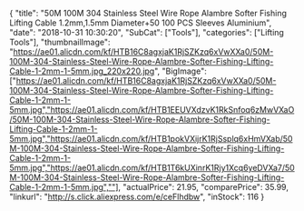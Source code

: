 {
	"title": "50M 100M 304 Stainless Steel Wire Rope Alambre Softer Fishing Lifting Cable 1.2mm,1.5mm Diameter+50 100 PCS Sleeves Aluminium",
	"date": "2018-10-31 10:30:20",
	"SubCat": ["Tools"],
	"categories": ["Lifting Tools"],
	"thumbnailImage": "https://ae01.alicdn.com/kf/HTB16C8agxjaK1RjSZKzq6xVwXXa0/50M-100M-304-Stainless-Steel-Wire-Rope-Alambre-Softer-Fishing-Lifting-Cable-1-2mm-1-5mm.jpg_220x220.jpg",
	"BigImage": ["https://ae01.alicdn.com/kf/HTB16C8agxjaK1RjSZKzq6xVwXXa0/50M-100M-304-Stainless-Steel-Wire-Rope-Alambre-Softer-Fishing-Lifting-Cable-1-2mm-1-5mm.jpg","https://ae01.alicdn.com/kf/HTB1EEUVXdzvK1RkSnfoq6zMwVXaO/50M-100M-304-Stainless-Steel-Wire-Rope-Alambre-Softer-Fishing-Lifting-Cable-1-2mm-1-5mm.jpg","https://ae01.alicdn.com/kf/HTB1pokVXijrK1RjSsplq6xHmVXab/50M-100M-304-Stainless-Steel-Wire-Rope-Alambre-Softer-Fishing-Lifting-Cable-1-2mm-1-5mm.jpg","https://ae01.alicdn.com/kf/HTB1T6kUXinrK1Rjy1Xcq6yeDVXa7/50M-100M-304-Stainless-Steel-Wire-Rope-Alambre-Softer-Fishing-Lifting-Cable-1-2mm-1-5mm.jpg",""],
	"actualPrice": 21.95,
	"comparePrice": 35.99,
	"linkurl": "http://s.click.aliexpress.com/e/ceFlhdbw",
	"inStock": 116
}
